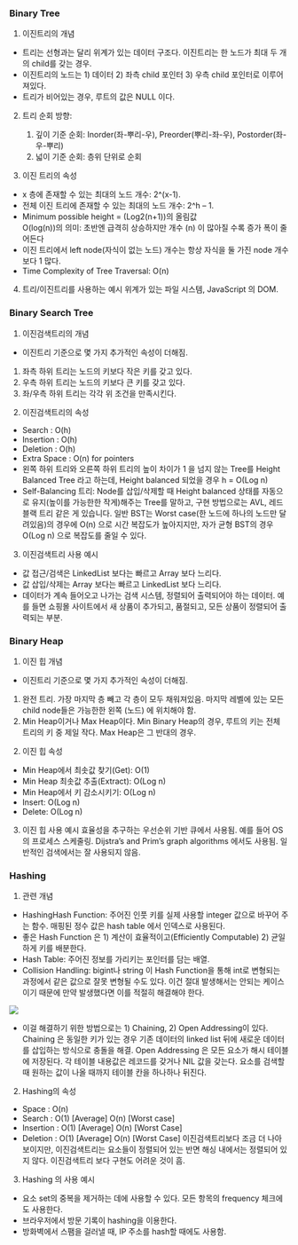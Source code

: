 ### Binary Tree
1. 이진트리의 개념
* 트리는 선형과는 달리 위계가 있는 데이터 구조다. 이진트리는 한 노드가 최대 두 개의 child를 갖는 경우.
* 이진트리의 노드는 1) 데이터 2) 좌측 child 포인터 3) 우측 child 포인터로 이루어져있다.
* 트리가 비어있는 경우, 루트의 값은 NULL 이다.

2. 트리 순회 방향:
   1) 깊이 기준 순회: Inorder(좌-뿌리-우), Preorder(뿌리-좌-우), Postorder(좌-우-뿌리)
   2) 넓이 기준 순회: 층위 단위로 순회

3. 이진 트리의 속성
* x 층에 존재할 수 있는 최대의 노드 개수: 2^(x-1).
* 전체 이진 트리에 존재할 수 있는 최대의 노드 개수: 2^h – 1.
* Minimum possible height =  (Log2(n+1))의 올림값<br/>
  O(log(n))의 의미: 초반엔 급격히 상승하지만 개수 (n) 이 많아질 수록 증가 폭이 줄어든다
* 이진 트리에서 left node(자식이 없는 노드) 개수는 항상 자식을 둘 가진 node 개수 보다 1 많다.
* Time Complexity of Tree Traversal: O(n)

4. 트리/이진트리를 사용하는 예시
위계가 있는 파일 시스템, JavaScript 의 DOM.



### Binary Search Tree
1. 이진검색트리의 개념
* 이진트리 기준으로 몇 가지 추가적인 속성이 더해짐.
1) 좌측 하위 트리는 노드의 키보다 작은 키를 갖고 있다.
2) 우측 하위 트리는 노드의 키보다 큰 키를 갖고 있다.
3) 좌/우측 하위 트리는 각각 위 조건을 만족시킨다.

2. 이진검색트리의 속성
* Search :  O(h)
* Insertion : O(h)
* Deletion : O(h)
* Extra Space : O(n) for pointers
* 왼쪽 하위 트리와 오른쪽 하위 트리의 높이 차이가 1 을 넘지 않는 Tree를 Height Balanced Tree 라고 하는데, Height balanced 되었을 경우 h = O(Log n) 
* Self-Balancing 트리: Node를 삽입/삭제할 때 Height balanced 상태를 자동으로 유지(높이를 가능한한 작게)해주는 Tree를 말하고, 
구현 방법으로는 AVL, 레드 블랙 트리 같은 게 있습니다. 일반 BST는 Worst case(한 노드에 하나의 노드만 달려있음)의 경우에 O(n) 으로 시간 복잡도가 높아지지만, 자가 균형 BST의 경우  O(Log n) 으로 복잡도를 줄일 수 있다.


3. 이진검색트리 사용 예시
* 값 접근/검색은 LinkedList 보다는 빠르고 Array 보다 느리다.
* 값 삽입/삭제는 Array 보다는 빠르고 LinkedList 보다 느리다.
* 데이터가 계속 들어오고 나가는 검색 시스템, 정렬되어 출력되어야 하는 데이터. 예를 들면 쇼핑몰 사이트에서 새 상품이 추가되고, 품절되고, 모든 상품이 정렬되어 출력되는 부분.



### Binary Heap
1. 이진 힙 개념
* 이진트리 기준으로 몇 가지 추가적인 속성이 더해짐.
1) 완전 트리. 가장 마지막 층 빼고 각 층이 모두 채워져있음. 마지막 레벨에 있는 모든 child node들은 가능한한 왼쪽 (노드) 에 위치해야 함.
2) Min Heap이거나 Max Heap이다. Min Binary Heap의 경우, 루트의 키는 전체 트리의 키 중 제일 작다. Max Heap은 그 반대의 경우.

2. 이진 힙 속성
* Min Heap에서 최솟값 찾기(Get): O(1) 
* Min Heap 최솟값 추출(Extract): O(Log n) 
* Min Heap에서 키 감소시키기: O(Log n) 
* Insert: O(Log n) 
* Delete: O(Log n)

3. 이진 힙 사용 예시
효율성을 추구하는 우선순위 기반 큐에서 사용됨. 예를 들어 OS의 프로세스 스케줄링. Dijstra’s and Prim’s graph algorithms 에서도 사용됨. 일반적인 검색에서는 잘 사용되지 않음.



### Hashing
1. 관련 개념
* HashingHash Function: 주어진 인풋 키를 실제 사용할 integer 값으로 바꾸어 주는 함수. 매핑된 정수 값은 hash table 에서 인덱스로 사용된다. 
* 좋은 Hash Function 은 1) 계산이 효율적이고(Efficiently Computable) 2) 균일하게 키를 배분한다.
* Hash Table: 주어진 정보를 가리키는 포인터를 담는 배열. 
* Collision Handling: bigint나 string 이 Hash Function을 통해 int로 변형되는 과정에서 같은 값으로 잘못 변형될 수도 있다. 이건 절대 발생해서는 안되는 케이스이기 때문에 만약 발생했다면 이를 적절히 해결해야 한다.

![](https://files.slack.com/files-pri/T9Y35UY03-FFG27F4SF/hash-table-chaining-1.png)<br/>
* 이걸 해결하기 위한 방법으로는 1) Chaining, 2) Open Addressing이 있다. Chaining 은 동일한 키가 있는 경우 기존 데이터의 linked list 뒤에 새로운 데이터를 삽입하는 방식으로 충돌을 해결.
Open Addressing 은 모든 요소가 해시 테이블에 저장된다. 각 테이블 내용값은 레코드를 갖거나 NIL 값을 갖는다. 요소를 검색할 때 원하는 값이 나올 때까지 테이블 칸을 하나하나 뒤진다. 

2. Hashing의 속성
* Space : O(n)
* Search    : O(1) [Average]    O(n) [Worst case]
* Insertion : O(1) [Average]    O(n) [Worst Case]
* Deletion  : O(1) [Average]    O(n) [Worst Case]
이진검색트리보다 조금 더 나아보이지만, 이진검색트리는 요소들이 정렬되어 있는 반면 해싱 내에서는 정렬되어 있지 않다. 이진검색트리 보다 구현도 어려운 것이 흠. 

3. Hashing 의 사용 예시
* 요소 set의 중복을 제거하는 데에 사용할 수 있다. 모든 항목의 frequency 체크에도 사용한다.
* 브라우저에서 방문 기록이 hashing을 이용한다.
* 방화벽에서 스팸을 걸러낼 때, IP 주소를 hash할 때에도 사용함.


